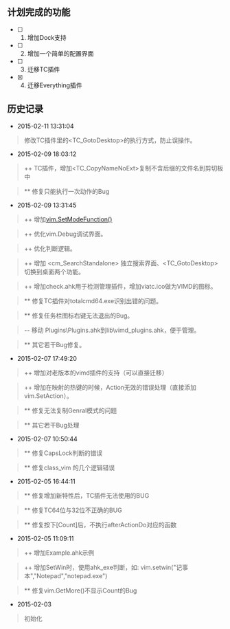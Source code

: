 ## 计划完成的功能

- [ ] 1. 增加Dock支持

- [ ] 2. 增加一个简单的配置界面

- [ ] 3. 迁移TC插件

- [x] 4. 迁移Everything插件

## 历史记录
* 2015-02-11 13:31:04

> 修改TC插件里的\<TC_GotoDesktop\>的执行方式，防止误操作。

* 2015-02-09 18:03:12

> ++ TC插件，增加\<TC_CopyNameNoExt\>复制不含后缀的文件名到剪切板中

> ** 修复只能执行一次动作的Bug

* 2015-02-09 13:31:45

> ++ 增加[vim.SetModeFunction()](https://github.com/linxinhong/VimDesktop/wiki/API#setmodefunctionfuncmodenamewinname)

> ++ 优化vim.Debug调试界面。

> ++ 优化判断逻辑。

> ++ 增加 \<cm_SearchStandalone\> 独立搜索界面、\<TC_GotoDesktop\> 切换到桌面两个功能。

> ++ 增加check.ahk用于检测管理插件，增加viatc.ico做为VIMD的图标。

> ** 修复TC插件对totalcmd64.exe识别出错的问题。

> ** 修复任务栏图标右键无法退出的Bug。

> -- 移动 Plugins\Plugins.ahk到lib\vimd_plugins.ahk，便于管理。

> ** 其它若干Bug修复。

* 2015-02-07 17:49:20

> ++ 增加对老版本的vimd插件的支持（可以直接迁移）

> ++ 增加在映射的热键的时候，Action无效的错误处理（直接添加vim.SetAction）。

> ** 修复<C-Esc>无法复制Genral模式的问题

> ** 其它若干Bug处理

* 2015-02-07 10:50:44

> ** 修复CapsLock判断的错误

> ** 修复class_vim 的几个逻辑错误


* 2015-02-05 16:44:11

> ** 修复增加新特性后，TC插件无法使用的BUG

> ** 修复TC64位与32位不正确的BUG

> ** 修复按下[Count]后，不执行afterActionDo对应的函数


* 2015-02-05 11:09:11

> ++ 增加Example.ahk示例

> ++ 增加SetWin时，使用ahk_exe判断，如: vim.setwin("记事本","Notepad","notepad.exe")

> ** 修复vim.GetMore()不显示Count的Bug

* 2015-02-03

> 初始化 